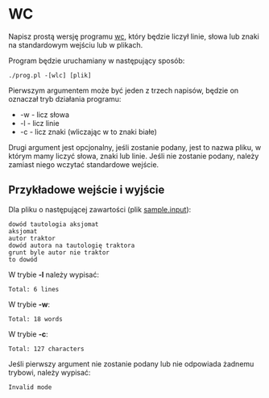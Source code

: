 # WC
Napisz prostą wersję programu
[wc](https://en.wikipedia.org/wiki/Wc_%28Unix%29), który będzie liczył linie,
słowa lub znaki na standardowym wejściu lub w plikach.

Program będzie uruchamiany w następujący sposób:
```
./prog.pl -[wlc] [plik]
```
Pierwszym argumentem może być jeden z trzech napisów, będzie on oznaczał tryb
działania programu:
* \-w \- licz słowa
* \-l \- licz linie
* \-c \- licz znaki (wliczając w to znaki białe)

Drugi argument jest opcjonalny, jeśli zostanie podany, jest to nazwa pliku, w
którym mamy liczyć słowa, znaki lub linie. Jeśli nie zostanie podany, należy
zamiast niego wczytać standardowe wejście.

## Przykładowe wejście i wyjście
Dla pliku o następującej zawartości (plik [sample.input](https://github.com/slimakuj/perl/blob/devel/class02/exercises/sample.input)):
```
dowód tautologia aksjomat
aksjomat
autor traktor
dowód autora na tautologię traktora
grunt byle autor nie traktor
to dowód
```

W trybie **\-l** należy wypisać:
```
Total: 6 lines
```
W trybie **\-w**:
```
Total: 18 words
```
W trybie **\-c**:
```
Total: 127 characters
```

Jeśli pierwszy argument nie zostanie podany lub nie odpowiada żadnemu trybowi,
należy wypisać:
```
Invalid mode
```
